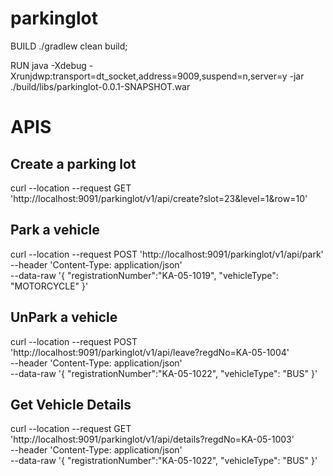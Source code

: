 # parkinglot

BUILD
./gradlew clean build;

RUN
java -Xdebug -Xrunjdwp:transport=dt_socket,address=9009,suspend=n,server=y -jar ./build/libs/parkinglot-0.0.1-SNAPSHOT.war



APIS
===============

Create a parking lot
--------------------
  curl --location --request GET 'http://localhost:9091/parkinglot/v1/api/create?slot=23&level=1&row=10'



Park a vehicle
---------------------

curl --location --request POST 'http://localhost:9091/parkinglot/v1/api/park' \
--header 'Content-Type: application/json' \
--data-raw '{
    "registrationNumber":"KA-05-1019",
    "vehicleType": "MOTORCYCLE"
}'


UnPark a vehicle
---------------------------


curl --location --request POST 'http://localhost:9091/parkinglot/v1/api/leave?regdNo=KA-05-1004' \
--header 'Content-Type: application/json' \
--data-raw '{
    "registrationNumber":"KA-05-1022",
    "vehicleType": "BUS"
}'



Get Vehicle Details
------------------------------

curl --location --request GET 'http://localhost:9091/parkinglot/v1/api/details?regdNo=KA-05-1003' \
--header 'Content-Type: application/json' \
--data-raw '{
    "registrationNumber":"KA-05-1022",
    "vehicleType": "BUS"
}'







